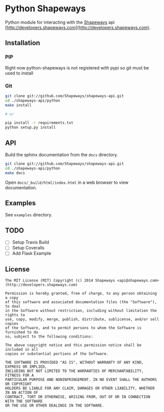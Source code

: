Python Shapeways
================

Python module for interacting with the [Shapeways](http://www.shapeways.com) api [http://developers.shapeways.com](http://developers.shapeways.com).

## Installation
### PIP
Right now python-shapeways is not registered with pypi so git must be used to install

### Git
```bash
git clone git://github.com/Shapeways/shapeways-api.git
cd ./shapeways-api/python
make install

# or

pip install -r requirements.txt
python setup.py install
```

## API

Build the sphinx documentation from the `docs` directory.

```bash
git clone git://github.com/Shapeways/shapeways-api.git
cd ./shapeways-api/python
make docs
```

Open `docs/_build/html/index.html` in a web browser to view documentation.

## Examples
See `examples` directory.

## TODO
- [ ] Setup Travis Build
- [ ] Setup Coveralls
- [ ] Add Flask Example

## License
```
The MIT License (MIT) Copyright (c) 2014 Shapeways <api@shapeways.com> (http://developers.shapeways.com)

Permission is hereby granted, free of charge, to any person obtaining a copy
of this software and associated documentation files (the "Software"), to deal
in the Software without restriction, including without limitation the rights to
use, copy, modify, merge, publish, distribute, sublicense, and/or sell copies
of the Software, and to permit persons to whom the Software is furnished to do
so, subject to the following conditions:

The above copyright notice and this permission notice shall be included in all
copies or substantial portions of the Software.

THE SOFTWARE IS PROVIDED "AS IS", WITHOUT WARRANTY OF ANY KIND, EXPRESS OR IMPLIED,
INCLUDING BUT NOT LIMITED TO THE WARRANTIES OF MERCHANTABILITY, FITNESS FOR A
PARTICULAR PURPOSE AND NONINFRINGEMENT. IN NO EVENT SHALL THE AUTHORS OR COPYRIGHT
HOLDERS BE LIABLE FOR ANY CLAIM, DAMAGES OR OTHER LIABILITY, WHETHER IN AN ACTION OF
CONTRACT, TORT OR OTHERWISE, ARISING FROM, OUT OF OR IN CONNECTION WITH THE SOFTWARE
OR THE USE OR OTHER DEALINGS IN THE SOFTWARE.
```
